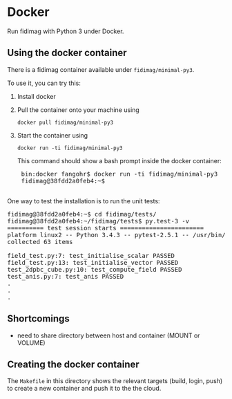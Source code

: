 # Docker

Run fidimag with Python 3 under Docker.

## Using the docker container

There is a fidimag container available under `fidimag/minimal-py3`.

To use it, you can try this:

1. Install docker

2. Pull the container onto your machine using

       docker pull fidimag/minimal-py3

3. Start the container using

       docker run -ti fidimag/minimal-py3

   This command should show a bash prompt inside the docker container:

    <pre>
    bin:docker fangohr$ docker run -ti fidimag/minimal-py3
    fidimag@38fdd2a0feb4:~$
    </pre>

One way to test the installation is to run the unit tests:

<pre>
fidimag@38fdd2a0feb4:~$ cd fidimag/tests/
fidimag@38fdd2a0feb4:~/fidimag/tests$ py.test-3 -v
========== test session starts =======================
platform linux2 -- Python 3.4.3 -- pytest-2.5.1 -- /usr/bin/python3
collected 63 items 

field_test.py:7: test_initialise_scalar PASSED
field_test.py:13: test_initialise_vector PASSED
test_2dpbc_cube.py:10: test_compute_field PASSED
test_anis.py:7: test_anis PASSED
.
.
.
</pre>

## Shortcomings

- need to share directory between host and container (MOUNT or VOLUME)

## Creating the docker container

The `Makefile` in this directory shows the relevant targets (build, login, push)
to create a new container and push it to the the cloud.
